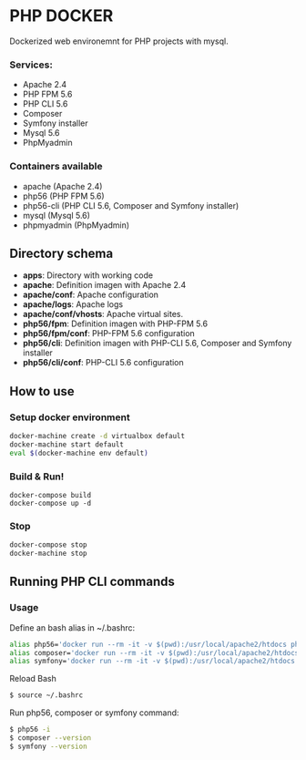 PHP DOCKER
=====================

Dockerized web environemnt for PHP projects with mysql.

### Services:
  - Apache 2.4
  - PHP FPM 5.6
  - PHP CLI 5.6
  - Composer
  - Symfony installer
  - Mysql 5.6
  - PhpMyadmin

### Containers available
  - apache (Apache 2.4)
  - php56 (PHP FPM 5.6)
  - php56-cli (PHP CLI 5.6, Composer and Symfony installer)
  - mysql (Mysql 5.6)
  - phpmyadmin (PhpMyadmin)

Directory schema
----------------
  - **apps**: Directory with working code
  - **apache**: Definition imagen with Apache 2.4
  - **apache/conf**: Apache configuration
  - **apache/logs**: Apache logs
  - **apache/conf/vhosts**: Apache virtual sites.
  - **php56/fpm**: Definition imagen with PHP-FPM 5.6
  - **php56/fpm/conf**: PHP-FPM 5.6 configuration
  - **php56/cli**: Definition imagen with  PHP-CLI 5.6, Composer and Symfony installer
  - **php56/cli/conf**: PHP-CLI 5.6 configuration

How to use
----------
### Setup docker environment

``` sh
docker-machine create -d virtualbox default
docker-machine start default
eval $(docker-machine env default)
```

### Build & Run!

```
docker-compose build
docker-compose up -d
```

### Stop

``` sh
docker-compose stop
docker-machine stop
```


Running PHP CLI commands
------------------------
### Usage

Define an bash alias in ~/.bashrc:

``` sh
alias php56='docker run --rm -it -v $(pwd):/usr/local/apache2/htdocs phpdocker_php56-cli php'
alias composer='docker run --rm -it -v $(pwd):/usr/local/apache2/htdocs phpdocker_php56-cli composer'
alias symfony='docker run --rm -it -v $(pwd):/usr/local/apache2/htdocs phpdocker_php56-cli symfony'
```

Reload Bash

``` sh
$ source ~/.bashrc
```

Run php56, composer or symfony command:

``` sh
$ php56 -i
$ composer --version
$ symfony --version
```
